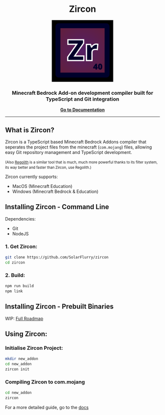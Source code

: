 <h1 align="center">Zircon</h1>
<p align="center"><img src="icons/zirconiumIcon_500.svg" height="200"/></p>

<h3 align="center">Minecraft Bedrock Add-on development compiler built for TypeScript and Git integration </h3>

<p align="center"><a href="./docs/"><strong>Go to Documentation</strong></a></p>

---

## What is Zircon?
Zircon is a TypeScript based Minecraft Bedrock Addons compiler that seperates the project files from the minecraft (`com.mojang`) files, allowing easy Git repository management and TypeScript development.

<small>(Also [Regolith](https://github.com/Bedrock-OSS/Regolith) is a similar tool that is much, much more powerful thanks to its filter system, its way better and faster than Zircon, use Regolith.)</small>

Zircon currently supports:
- MacOS (Minecraft Education)
- Windows (Minecraft Bedrock & Education)

## Installing Zircon - Command Line
Dependencies:
- Git
- NodeJS

### 1. Get Zircon:
```sh
git clone https://github.com/SolarFlurry/zircon
cd zircon
```

### 2. Build:
```sh
npm run build
npm link
```

## Installing Zircon - Prebuilt Binaries
WIP: [Full Roadmap](./docs/roadmap.md)

## Using Zircon:

### Initialise Zircon Project:
```sh
mkdir new_addon
cd new_addon
zircon init
```

### Compiling Zircon to com.mojang
```sh
cd new_addon
zircon
```

For a more detailed guide, go to the [docs](./docs)